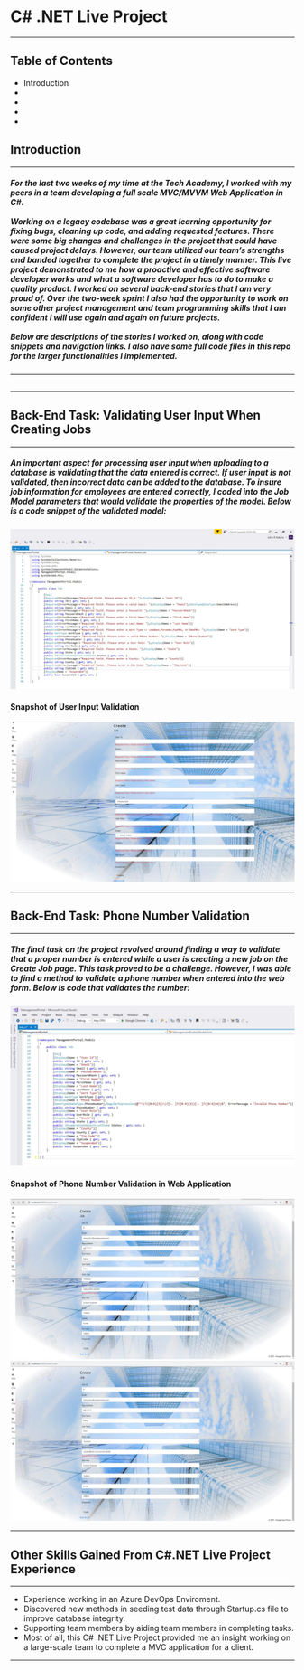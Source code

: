 <h1>C# .NET Live Project</h1>
<hr>
<h2>Table of Contents</h2>
<ul>
  <li><a href="https://github.com/JRA2880/Live_Project/blob/master/README.md#introduction" alt=""></a>Introduction</li>
  <li><a href="" alt=""></a></li>
  <li><a href="" alt=""></a></li>
  <li><a href="" alt=""></a></li>
  <li><a href="" alt=""></a></li>
</ul>
<h2 id="Introduction">Introduction</h2>
<hr>
<h5>
For the last two weeks of my time  at the Tech Academy, I worked with my peers in a team developing a full scale MVC/MVVM Web Application in C#.  
<br>
<br>
Working on a legacy codebase was a great learning opportunity for fixing bugs, cleaning up code, and adding requested features. 
There were some big changes and challenges in the project that could have caused project delays.  
However, our team utilized our team’s strengths and banded together to complete the project in a timely manner.  
This live project demonstrated to me how a proactive and effective software developer works and what a software developer has to do 
to make a quality product. I worked on several back-end stories that I am very proud of.  
Over the two-week sprint I also had the opportunity to work on some other project management and team programming skills 
that  I am confident I will use again and again on future projects.  
<br>
<br>
Below are descriptions of the stories I worked on, along with code snippets and navigation links. 
I also have some full code files in this repo for the larger functionalities I implemented.
</h5>
<hr>
<h2 id="BE-Task-1>Back-End Task: Adding Job Seed Data to the Project</h2>
<hr>
<h5>
A major task for this live project was creating a way to seed test data to the database.  
This was a challenging back-end task because to ensure that the data would take over multiple migrations of the database, 
the seed data had to be integrated into the startup procedure when the web application first runs instead of in the Migrations Folder 
in the configuration file as is typically done with a MVC web application. 
Below is a snippet of the code that I created to solve this problem, and provide way to seed the database to ensure database migration integrity. 
</h5>
<h3>Method used in Startup.cs file to seed data to database:</h3>
<code>
  private void addDataToTables()
        {
            ApplicationDbContext context = new ApplicationDbContext();

            var jobs = new List<Job>
            {
                   new Job
                     {
                        Id = "101",
                        Email = "john.irons@companyname.com",
                        PasswordHash = "**********",
                        FirstName = "John",
                        LastName = "Irons",
                        WorkType = WorkType.Leadman,
                        PhoneNumber = "703-212-6573",
                        UserRole = "Wielder",
                        Suspended = false,
                        State = "Arizona",
                        County = "Yuma",
                        ZipCode = "58392",
                     },
                   new Job
                       {
                         Id = "201",
                         Email = "roberto.tran@companyname.com",
                         PasswordHash = "**********",
                         FirstName = "Roberto",
                         LastName = "Tran",
                         WorkType = WorkType.Foreman,
                         PhoneNumber = "424-369-1256",
                         UserRole = "Construction Manager",
                         Suspended = false,
                         State = "Florida",
                         County = "Orange",
                         ZipCode = "32819"
                        },
                  new Job
                        {
                            Id = "301",
                            Email = "bruce.wayne@companyname.com",
                            PasswordHash = "**********",
                            FirstName = "Bruce",
                            LastName = "Wayne",
                            WorkType = WorkType.ExpMBA,
                            PhoneNumber = "212-720-2071",
                            UserRole = "Senior Executive",
                            Suspended = false,
                            State = "New York",
                            County = "Gotham",
                            ZipCode = "53540"
                        }, 
                  new Job
                        {
                           Id = "401",
                            Email = "diania.prince@companyname.com",
                            PasswordHash = "**********",
                            FirstName = "Diana",
                            LastName = "Prince",
                            WorkType = WorkType.NewMBA,
                            PhoneNumber = "351-639-5488",
                            UserRole = "Corporate Lawyer",
                            Suspended = false,
                            State = "California",
                            County = "Cisco",
                            ZipCode = "53540"
                        }, 
                  new Job
                        {
                           Id = "501",
                            Email = "richard.parker@companyname.com",
                            PasswordHash = "**********",
                            FirstName = "Richard",
                            LastName = "Parker",
                            WorkType = WorkType.Foreman,
                            PhoneNumber = "963-675-1259",
                            UserRole = "Land Surveyour",
                            Suspended = false,
                            State = "Oregon",
                            County = "Klamath",
                            ZipCode = "97601"
                        }
            };
            jobs.ForEach(s => context.Jobs.AddOrUpdate(p => p.LastName, s));
            try
            {
                context.SaveChanges();
            }
            catch (System.Data.Entity.Validation.DbEntityValidationException ex)
            {
                var errorMessages = ex.EntityValidationErrors.SelectMany(x => x.ValidationErrors).Select(x => x.ErrorMessage);
                //Join the list to a single string. 
                var fullErrorMessage = string.Join("; ", errorMessages);
                throw new Exception(fullErrorMessage);
            }
        }
</code>
<h4>Snapshot of seed data in MVC Web Application</h4>
<img src="./images/Slide2.JPG" alt="Job Seed Data in Application"/>
<hr>
<h2 id="BE-Task-2">Back-End Task: Validating User Input When Creating Jobs</h2>
<hr>
<h5>
An important aspect for processing user input when uploading to a database is validating that the data entered is correct.  
If user input is not validated, then incorrect data can be added to the database.  To insure job information for employees are entered correctly, I coded into the Job Model parameters that would validate the properties of the model.  
Below is a code snippet of the validated model:
</h5>
<img src="./images/Slide6.JPG" alt="Job Validation Model"/>
<h4>Snapshot of User Input Validation</h4>
<img src="./images/Slide1.JPG" alt="User Input Validation"/>
<br>
<hr>
<h2 id="BE-Task-3">Back-End Task: Phone Number Validation</h2>
<hr>
<h5>
The final task on the project revolved around finding a way to validate that a proper number is entered while a user is creating a new job on the Create Job page. This task proved to be a challenge.  However, I was able to find a method to validate a phone number when entered into the web form.  Below is code that validates the number:
</h5>
<img src="./images/Slide7.JPG" alt="Phone Number Validation"/>
<br>
<h4>Snapshot of Phone Number Validation in Web Application</h4>
<img src="./images/Slide3.JPG" alt="Phone Number Validation Test 1"/>
<br>
<img src="./images/Slide4.JPG" alt="Phone Number Validation Test 2"/>
<br>
<hr>
<h2>Other Skills Gained From C#.NET Live Project Experience</h2>
<hr>
<ul>
  <li>
    Experience working in an Azure DevOps Enviroment.
  </li>
  <li>
    Discovered new methods in seeding test data through Startup.cs file to improve database integrity.
  </li>
  <li>
    Supporting team members by aiding team members in completing tasks.
  </li>
  <li>
    Most of all, this C# .NET Live Project provided me an insight working on a large-scale team to complete a MVC application for a client.
  </li>
</ul>
<hr>


